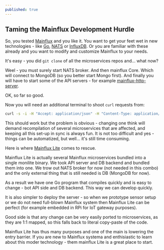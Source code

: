 ```yaml
---
published: true
---
```

## Taming the Mainflux Development Hurdle

So, you tested [Mainflux](https://github.com/Mainflux/mainflux) and you like it. You want to get your feet wet in new technologies - like [Go](https://golang.org/), [NATS](http://nats.io/) or [InfluxDB](https://influxdata.com/). Or you are familiar with these already and you want to modify and customize Mainflux to your needs.

It's easy - you did `git clone` of all the microservices repos and... what now?

Weel - you must surely start NATS broker. And then mainflux Core. Which will connect to MongoDB (so you better start Mongo first). And finally you will have to start some of the API servers - for example [mainflux-http-server](https://github.com/Mainflux/mainflux-http-server).

OK, so far so good.

Now you will need an additional terminal to shoot `curl` requests from:

```bash
curl -s -i -H "Accept: application/json" -H "Content-Type: application/json" localhost:7070/status | json | pygmentize -l json
```
This should work but the problem is obvious - changing one think will demand recompilation of several microservices that are affected, and keeping all this set-up in sync is always fun. It is not too difficult and yes - things can be automatized, but well... it's still time consuming.

Here is where [Mainflux Lite](https://github.com/Mainflux/mainflux-lite) comes to rescue.

Mainflux Lite is actually several Mainflux microservices bundled into a single monilite binary. We took API server and DB backend and bundled them into one. We trow out NATS broker for now (not needed in this combo) and the only external thing that is still needed is DB (MongoDB for now).

As a result we have one Go program that compiles quickly and is easy to change - bot API side and DB backend. This way we can develop quickly.

It is also simpler to deploy the server - so when we prototype sensor setup or we do not need full-blown  Mainflux system then Mainflux Lite can be perfect (for example embedded in RPi for IoT gateway purposes).

Good side is that any change can be very easily ported to microservices, as they are 1:1 mapped, so this  falls back to literal copy-paste of the code.

Mainflux Lite has thus many purposes and one of the main is lowering the entry barrier. If you are new to Mainflux systema and enthisiastic to learn about this moder technology - them mainflux Lite is a great place to start.
